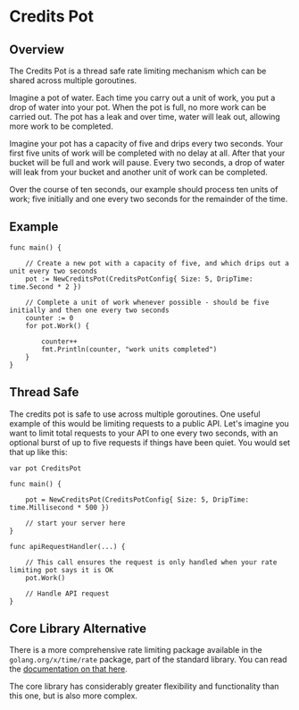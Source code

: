 # Credits Pot

## Overview

The Credits Pot is a thread safe rate limiting mechanism which can be shared across multiple goroutines.

Imagine a pot of water. Each time you carry out a unit of work, you put a drop of water into your pot. When the pot
is full, no more work can be carried out. The pot has a leak and over time, water will leak out, allowing more work to
be completed.

Imagine your pot has a capacity of five and drips every two seconds. Your first five units of work will be
completed with no delay at all. After that your bucket will be full and work will pause. Every two seconds, a drop of
water will leak from your bucket and another unit of work can be completed.

Over the course of ten seconds, our example should process ten units of work; five initially and one every two seconds
for the remainder of the time.

## Example

```
func main() {

    // Create a new pot with a capacity of five, and which drips out a unit every two seconds
    pot := NewCreditsPot(CreditsPotConfig{ Size: 5, DripTime: time.Second * 2 })

    // Complete a unit of work whenever possible - should be five initially and then one every two seconds
    counter := 0
    for pot.Work() {

        counter++
        fmt.Println(counter, "work units completed")
    }    
}
```

## Thread Safe

The credits pot is safe to use across multiple goroutines. One useful example of this would be limiting requests to a
public API. Let's imagine you want to limit total requests to your API to one every two seconds, with an optional burst
of up to five requests if things have been quiet. You would set that up like this:

```
var pot CreditsPot

func main() {

    pot = NewCreditsPot(CreditsPotConfig{ Size: 5, DripTime: time.Millisecond * 500 })

    // start your server here
}

func apiRequestHandler(...) {

    // This call ensures the request is only handled when your rate limiting pot says it is OK
    pot.Work()

    // Handle API request
}
```

## Core Library Alternative

There is a more comprehensive rate limiting package available in the `golang.org/x/time/rate` package, part of the
standard library. You can read the [documentation on that here](https://godoc.org/golang.org/x/time/rate).

The core library has considerably greater flexibility and functionality than this one, but is also more complex.